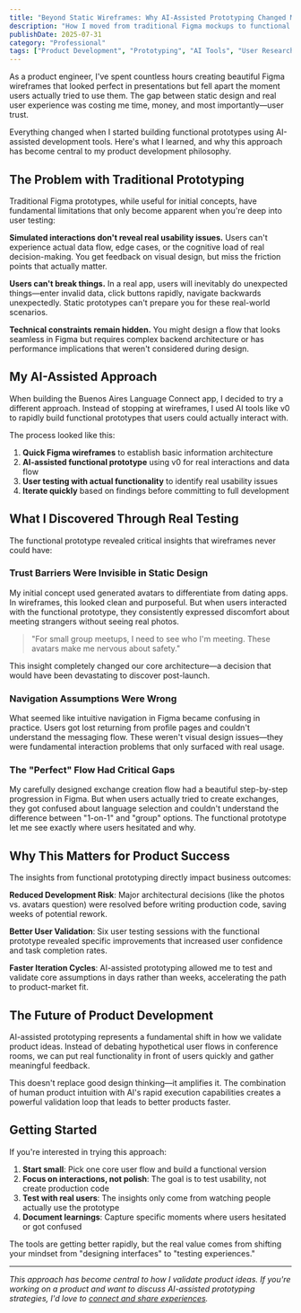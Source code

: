 ```yaml
---
title: "Beyond Static Wireframes: Why AI-Assisted Prototyping Changed My Product Development Process"
description: "How I moved from traditional Figma mockups to functional prototypes using AI tools, uncovering critical user insights that static designs miss entirely."
publishDate: 2025-07-31
category: "Professional"
tags: ["Product Development", "Prototyping", "AI Tools", "User Research", "UX Design"]
---
```


As a product engineer, I've spent countless hours creating beautiful Figma wireframes that looked perfect in presentations but fell apart the moment users actually tried to use them. The gap between static design and real user experience was costing me time, money, and most importantly—user trust.

Everything changed when I started building functional prototypes using AI-assisted development tools. Here's what I learned, and why this approach has become central to my product development philosophy.

## The Problem with Traditional Prototyping

Traditional Figma prototypes, while useful for initial concepts, have fundamental limitations that only become apparent when you're deep into user testing:

**Simulated interactions don't reveal real usability issues.** Users can't experience actual data flow, edge cases, or the cognitive load of real decision-making. You get feedback on visual design, but miss the friction points that actually matter.

**Users can't break things.** In a real app, users will inevitably do unexpected things—enter invalid data, click buttons rapidly, navigate backwards unexpectedly. Static prototypes can't prepare you for these real-world scenarios.

**Technical constraints remain hidden.** You might design a flow that looks seamless in Figma but requires complex backend architecture or has performance implications that weren't considered during design.

## My AI-Assisted Approach

When building the Buenos Aires Language Connect app, I decided to try a different approach. Instead of stopping at wireframes, I used AI tools like v0 to rapidly build functional prototypes that users could actually interact with.

The process looked like this:

1. **Quick Figma wireframes** to establish basic information architecture
2. **AI-assisted functional prototype** using v0 for real interactions and data flow
3. **User testing with actual functionality** to identify real usability issues
4. **Iterate quickly** based on findings before committing to full development

## What I Discovered Through Real Testing

The functional prototype revealed critical insights that wireframes never could have:

### Trust Barriers Were Invisible in Static Design

My initial concept used generated avatars to differentiate from dating apps. In wireframes, this looked clean and purposeful. But when users interacted with the functional prototype, they consistently expressed discomfort about meeting strangers without seeing real photos.

> "For small group meetups, I need to see who I'm meeting. These avatars make me nervous about safety."

This insight completely changed our core architecture—a decision that would have been devastating to discover post-launch.

### Navigation Assumptions Were Wrong

What seemed like intuitive navigation in Figma became confusing in practice. Users got lost returning from profile pages and couldn't understand the messaging flow. These weren't visual design issues—they were fundamental interaction problems that only surfaced with real usage.

### The "Perfect" Flow Had Critical Gaps

My carefully designed exchange creation flow had a beautiful step-by-step progression in Figma. But when users actually tried to create exchanges, they got confused about language selection and couldn't understand the difference between "1-on-1" and "group" options. The functional prototype let me see exactly where users hesitated and why.

## Why This Matters for Product Success

The insights from functional prototyping directly impact business outcomes:

**Reduced Development Risk**: Major architectural decisions (like the photos vs. avatars question) were resolved before writing production code, saving weeks of potential rework.

**Better User Validation**: Six user testing sessions with the functional prototype revealed specific improvements that increased user confidence and task completion rates.

**Faster Iteration Cycles**: AI-assisted prototyping allowed me to test and validate core assumptions in days rather than weeks, accelerating the path to product-market fit.

## The Future of Product Development

AI-assisted prototyping represents a fundamental shift in how we validate product ideas. Instead of debating hypothetical user flows in conference rooms, we can put real functionality in front of users quickly and gather meaningful feedback.

This doesn't replace good design thinking—it amplifies it. The combination of human product intuition with AI's rapid execution capabilities creates a powerful validation loop that leads to better products faster.

## Getting Started

If you're interested in trying this approach:

1. **Start small**: Pick one core user flow and build a functional version
2. **Focus on interactions, not polish**: The goal is to test usability, not create production code
3. **Test with real users**: The insights only come from watching people actually use the prototype
4. **Document learnings**: Capture specific moments where users hesitated or got confused

The tools are getting better rapidly, but the real value comes from shifting your mindset from "designing interfaces" to "testing experiences."

---

*This approach has become central to how I validate product ideas. If you're working on a product and want to discuss AI-assisted prototyping strategies, I'd love to [connect and share experiences](https://cal.com/hanifcarroll/strategy).*